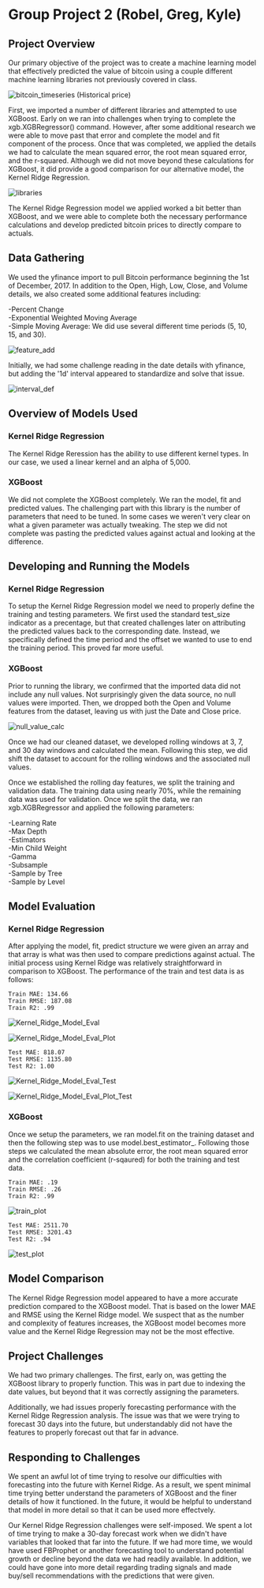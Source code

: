 # Group Project 2 (Robel, Greg, Kyle)
 
## Project Overview

Our primary objective of the project was to create a machine learning model that effectively predicted the value of bitcoin using a couple different machine learning libraries not previously covered in class. <br>

![bitcoin_timeseries](Images/timeseries_performance.png)
    (Historical price)

First, we imported a number of different libraries and attempted to use XGBoost. Early on we ran into challenges when trying to complete the xgb.XGBRegressor() command. However, after some additional research we were able to move past that error and complete the model and fit component of the process. Once that was completed, we applied the details we had to calculate the mean squared error, the root mean squared error, and the r-squared. Although we did not move beyond these calculations for XGBoost, it did provide a good comparison for our alternative model, the Kernel Ridge Regression.<br>

![libraries](Images/libraries.png)

The Kernel Ridge Regression model we applied worked a bit better than XGBoost, and we were able to complete both the necessary performance calculations and develop predicted bitcoin prices to directly compare to actuals.<br>

## Data Gathering

We used the yfinance import to pull Bitcoin performance beginning the 1st of December, 2017. In addition to the Open, High, Low, Close, and Volume details, we also created some additional features including:<br> 

-Percent Change<br>
-Exponential Weighted Moving Average<br>
-Simple Moving Average: We did use several different time periods (5, 10, 15, and 30).<br>

![feature_add](Images/feature_adds.png)

Initially, we had some challenge reading in the date details with yfinance, but adding the '1d' interval appeared to standardize and solve that issue.<br>

![interval_def](Images/interval_definition.png)

## Overview of Models Used
### Kernel Ridge Regression 
The Kernel Ridge Reression has the ability to use different kernel types. In our case, we used a linear kernel and an alpha of 5,000.<br>

### XGBoost
We did not complete the XGBoost completely. We ran the model, fit and predicted values. The challenging part with this library is the number of parameters that need to be tuned. In some cases we weren't very clear on what a given parameter was actually tweaking. The step we did not complete was pasting the predicted values against actual and looking at the difference.

## Developing and Running the Models
### Kernel Ridge Regression
To setup the Kernel Ridge Regression model we need to properly define the training and testing parameters. We first used the standard test_size indicator as a precentage, but that created challenges later on attributing the predicted values back to the corresponding date. Instead, we specifically defined the time period and the offset we wanted to use to end the training period. This proved far more useful.<br>

### XGBoost 
Prior to running the library, we confirmed that the imported data did not include any null values. Not surprisingly given the data source, no null values were imported. Then, we dropped both the Open and Volume features from the dataset, leaving us with just the Date and Close price.<br>

![null_value_calc](Images/Missing_Values_Calc.png)

Once we had our cleaned dataset, we developed rolling windows at 3, 7, and 30 day windows and calculated the mean. Following this step, we did shift the dataset to account for the rolling windows and the associated null values.<br>

Once we established the rolling day features, we split the training and validation data. The training data using nearly 70%, while the remaining data was used for validation. Once we split the data, we ran xgb.XGBRegressor and applied the following parameters:<br>

-Learning Rate<br>
-Max Depth<br>
-Estimators<br>
-Min Child Weight<br>
-Gamma<br>
-Subsample<br>
-Sample by Tree<br>
-Sample by Level<br>

## Model Evaluation
### Kernel Ridge Regression
After applying the model, fit, predict structure we were given an array and that array is what was then used to compare predictions against actual. The initial process using Kernel Ridge was relatively straightforward in comparison to XGBoost. The performance of the train and test data is as follows:<br>

    Train MAE: 134.66
    Train RMSE: 187.08
    Train R2: .99
![Kernel_Ridge_Model_Eval](Images/predict_v_actual_train_data.png)

![Kernel_Ridge_Model_Eval_Plot](Images/Train_Data_Plot.png)

    Test MAE: 818.07
    Test RMSE: 1135.80
    Test R2: 1.00
![Kernel_Ridge_Model_Eval_Test](Images/predict_v_actual_test_data.png)

![Kernel_Ridge_Model_Eval_Plot_Test](Images/Test_Data_Plot.png)
<br>

### XGBoost
Once we setup the parameters, we ran model.fit on the training dataset and then the following step was to use model.best_estimator_. Following those steps we calculated the mean absolute error, the root mean squared error and the correlation coefficient (r-sqaured) for both the training and test data.<br>

    Train MAE: .19
    Train RMSE: .26
    Train R2: .99
![train_plot](Images/Train_Data_Plot.png)

    Test MAE: 2511.70
    Test RMSE: 3201.43
    Test R2: .94
![test_plot](Images/XGBoost_Forecast.png)
<br>

## Model Comparison
The Kernel Ridge Regression model appeared to have a more accurate prediction compared to the XGBoost model. That is based on the lower MAE and RMSE using the Kernel Ridge model. We suspect that as the number and complexity of features increases, the XGBoost model becomes more value and the Kernel Ridge Regression may not be the most effective.<br>

## Project Challenges
We had two primary challenges. The first, early on, was getting the XGBoost library to properly function. This was in part due to indexing the date values, but beyond that it was correctly assigning the parameters.<br>

Additionally, we had issues properly forecasting performance with the Kernel Ridge Regression analysis. The issue was that we were trying to forecast 30 days into the future, but understandably did not have the features to properly forecast out that far in advance.<br>

## Responding to Challenges
We spent an awful lot of time trying to resolve our difficulties with forecasting into the future with Kernel Ridge. As a result, we spent minimal time trying better understand the parameters of XGBoost and the finer details of how it functioned. In the future, it would be helpful to understand that model in more detail so that it can be used more effectvely.<br>

Our Kernel Ridge Regression challenges were self-imposed. We spent a lot of time trying to make a 30-day forecast work when we didn't have variables that looked that far into the future. If we had more time, we would have used FBProphet or another forecasting tool to understand potential growth or decline beyond the data we had readily available. In addition, we could have gone into more detail regarding trading signals and made buy/sell recommendations with the predictions that were given.

